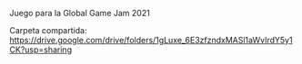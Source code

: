 Juego para la Global Game Jam 2021

Carpeta compartida:
https://drive.google.com/drive/folders/1gLuxe_6E3zfzndxMASl1aWvIrdY5y1CK?usp=sharing
